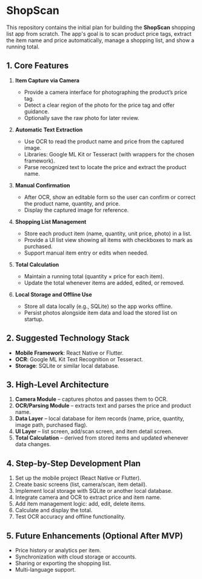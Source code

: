 # ShopScan

This repository contains the initial plan for building the **ShopScan** shopping list app from scratch. The app's goal is to scan product price tags, extract the item name and price automatically, manage a shopping list, and show a running total.

## 1. Core Features

1. **Item Capture via Camera**
   - Provide a camera interface for photographing the product’s price tag.
   - Detect a clear region of the photo for the price tag and offer guidance.
   - Optionally save the raw photo for later review.

2. **Automatic Text Extraction**
   - Use OCR to read the product name and price from the captured image.
   - Libraries: Google ML Kit or Tesseract (with wrappers for the chosen framework).
   - Parse recognized text to locate the price and extract the product name.

3. **Manual Confirmation**
   - After OCR, show an editable form so the user can confirm or correct the product name, quantity, and price.
   - Display the captured image for reference.

4. **Shopping List Management**
   - Store each product item (name, quantity, unit price, photo) in a list.
   - Provide a UI list view showing all items with checkboxes to mark as purchased.
   - Support manual item entry or edits when needed.

5. **Total Calculation**
   - Maintain a running total (quantity × price for each item).
   - Update the total whenever items are added, edited, or removed.

6. **Local Storage and Offline Use**
   - Store all data locally (e.g., SQLite) so the app works offline.
   - Persist photos alongside item data and load the stored list on startup.

## 2. Suggested Technology Stack

- **Mobile Framework**: React Native or Flutter.
- **OCR**: Google ML Kit Text Recognition or Tesseract.
- **Storage**: SQLite or similar local database.

## 3. High-Level Architecture

1. **Camera Module** – captures photos and passes them to OCR.
2. **OCR/Parsing Module** – extracts text and parses the price and product name.
3. **Data Layer** – local database for item records (name, price, quantity, image path, purchased flag).
4. **UI Layer** – list screen, add/scan screen, and item detail screen.
5. **Total Calculation** – derived from stored items and updated whenever data changes.

## 4. Step-by-Step Development Plan

1. Set up the mobile project (React Native or Flutter).
2. Create basic screens (list, camera/scan, item detail).
3. Implement local storage with SQLite or another local database.
4. Integrate camera and OCR to extract price and item name.
5. Add item management logic: add, edit, delete items.
6. Calculate and display the total.
7. Test OCR accuracy and offline functionality.

## 5. Future Enhancements (Optional After MVP)

- Price history or analytics per item.
- Synchronization with cloud storage or accounts.
- Sharing or exporting the shopping list.
- Multi-language support.

